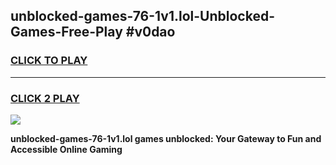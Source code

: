 
## unblocked-games-76-1v1.lol-Unblocked-Games-Free-Play #v0dao
<h3>
<a href="https://us.freeplayer.one?title=unblocked-games-76-1v1.lol&ref=9M">CLICK TO PLAY</a></h3>
<hr>

<h3>
<a href="https://us.freeplayer.one?title=unblocked-games-76-1v1.lol&ref=9M">CLICK 2 PLAY</a>
  
</h3>

<a href="https://us.freeplayer.one?title=unblocked-games-76-1v1.lol&ref=9M"><img src="https://clearcache.store/games.png"></a>


**unblocked-games-76-1v1.lol games unblocked: Your Gateway to Fun and Accessible Online Gaming**
